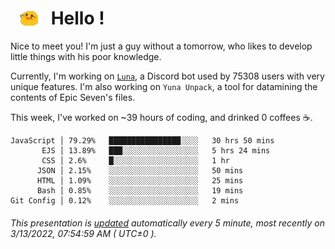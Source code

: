 <h1>   <img src="./spoink.gif" style="vertical-align:middle;" width="30px">   Hello ! </h1>

Nice to meet you! I'm just a guy without a tomorrow, who likes to develop little things with his poor knowledge.

Currently, I'm working on <a href='https://github.com/Asgarrrr/Luna'>`Luna`</a>, a Discord bot used by 75308 users with very unique features. I'm also working on `Yuna Unpack`, a tool for datamining the contents of Epic Seven's files.

This week, I've worked on ~39 hours of coding, and drinked 0 coffees ☕.

```
JavaScript │ 79.29%   ████████████████░░░░   30 hrs 50 mins
       EJS │ 13.89%   ███░░░░░░░░░░░░░░░░░   5 hrs 24 mins
       CSS │ 2.6%     █░░░░░░░░░░░░░░░░░░░   1 hr
      JSON │ 2.15%    ░░░░░░░░░░░░░░░░░░░░   50 mins
      HTML │ 1.09%    ░░░░░░░░░░░░░░░░░░░░   25 mins
      Bash │ 0.85%    ░░░░░░░░░░░░░░░░░░░░   19 mins
Git Config │ 0.12%    ░░░░░░░░░░░░░░░░░░░░   2 mins
```

###### This presentation is [updated](https://github.com/Asgarrrr) automatically every 5 minute, most recently on 3/13/2022, 07:54:59 AM ( UTC±0 ).